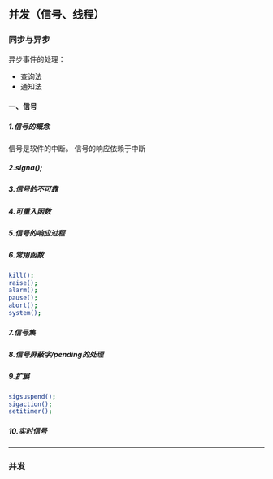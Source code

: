 ## 并发（信号、线程）

### 同步与异步

异步事件的处理：

* 查询法
* 通知法


#### 一、信号

##### 1.信号的概念

信号是软件的中断。
信号的响应依赖于中断

##### 2.signa();

##### 3.信号的不可靠

##### 4.可重入函数

##### 5.信号的响应过程

##### 6.常用函数

```bash
kill();
raise();
alarm();
pause();
abort();
system();
```

##### 7.信号集

##### 8.信号屏蔽字/pending的处理

##### 9.扩展

```bash
sigsuspend();
sigaction();
setitimer();
```

##### 10.实时信号

---


### 并发